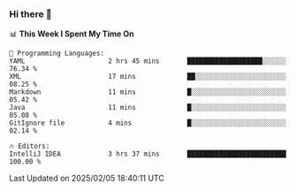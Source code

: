 ### Hi there 👋

<!--
**asdf12303116/asdf12303116** is a ✨ _special_ ✨ repository because its `README.md` (this file) appears on your GitHub profile.

Here are some ideas to get you started:

- 🔭 I’m currently working on ...
- 🌱 I’m currently learning ...
- 👯 I’m looking to collaborate on ...
- 🤔 I’m looking for help with ...
- 💬 Ask me about ...
- 📫 How to reach me: ...
- 😄 Pronouns: ...
- ⚡ Fun fact: ...
-->

<!--START_SECTION:waka-->
📊 **This Week I Spent My Time On** 

```text
💬 Programming Languages: 
YAML                     2 hrs 45 mins       ███████████████████░░░░░░   76.34 % 
XML                      17 mins             ██░░░░░░░░░░░░░░░░░░░░░░░   08.25 % 
Markdown                 11 mins             █░░░░░░░░░░░░░░░░░░░░░░░░   05.42 % 
Java                     11 mins             █░░░░░░░░░░░░░░░░░░░░░░░░   05.08 % 
GitIgnore file           4 mins              █░░░░░░░░░░░░░░░░░░░░░░░░   02.14 % 

🔥 Editors: 
IntelliJ IDEA            3 hrs 37 mins       █████████████████████████   100.00 % 
```


 Last Updated on 2025/02/05 18:40:11 UTC
<!--END_SECTION:waka-->
